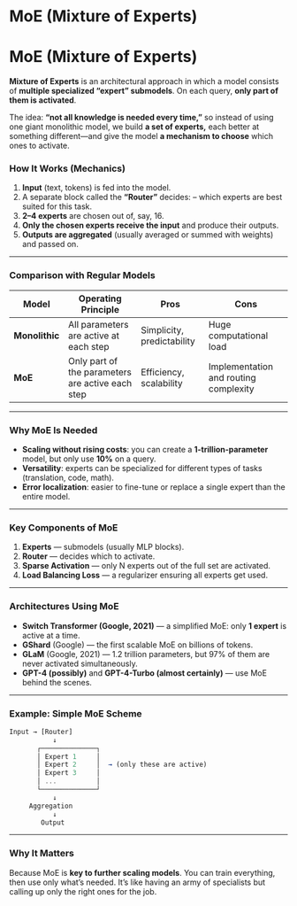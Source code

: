 # MoE (Mixture of Experts)

  

# MoE (Mixture of Experts)

 

**Mixture of Experts** is an architectural approach in which a model consists of **multiple specialized “expert” submodels**. On each query, **only part of them is activated**.

 

The idea: **“not all knowledge is needed every time,”** so instead of using one giant monolithic model, we build **a set of experts,** each better at something different—and give the model **a mechanism to choose** which ones to activate.

 

### **How It Works (Mechanics)**

 

1. **Input** (text, tokens) is fed into the model.
2. A separate block called the **“Router”** decides: – which experts are best suited for this task.
3. **2–4 experts** are chosen out of, say, 16.
4. **Only the chosen experts receive the input** and produce their outputs.
5. **Outputs are aggregated** (usually averaged or summed with weights) and passed on.

 

---

 

### **Comparison with Regular Models**

 

| Model | Operating Principle | Pros | Cons |
|----|----|----|----|
| **Monolithic** | All parameters are active at each step | Simplicity, predictability | Huge computational load |
| **MoE** | Only part of the parameters are active each step | Efficiency, scalability | Implementation and routing complexity |

 

---

 

### **Why MoE Is Needed**

 

- **Scaling without rising costs**: you can create a **1-trillion-parameter** model, but only use **10%** on a query.
- **Versatility**: experts can be specialized for different types of tasks (translation, code, math).
- **Error localization**: easier to fine-tune or replace a single expert than the entire model.

 

---

 

### **Key Components of MoE**

 

1. **Experts** — submodels (usually MLP blocks).
2. **Router** — decides which to activate.
3. **Sparse Activation** — only N experts out of the full set are activated.
4. **Load Balancing Loss** — a regularizer ensuring all experts get used.

 

---

 

### **Architectures Using MoE**

 

- **Switch Transformer (Google, 2021)** — a simplified MoE: only **1 expert** is active at a time.
- **GShard** (Google) — the first scalable MoE on billions of tokens.
- **GLaM** (Google, 2021) — 1.2 trillion parameters, but 97% of them are never activated simultaneously.
- **GPT-4 (possibly)** and **GPT-4-Turbo (almost certainly)** — use MoE behind the scenes.

 

---

 

### **Example: Simple MoE Scheme**

 

```javascript
Input → [Router]
           ↓
       ┌──────────────┐
       │ Expert 1     │
       │ Expert 2     │  → (only these are active)
       │ Expert 3     │
       │ ...          │
       └──────────────┘
           ↓
     Aggregation
           ↓
        Output
```

 

---

 

### **Why It Matters**

 

Because MoE is **key to further scaling models**. You can train everything, then use only what’s needed. It’s like having an army of specialists but calling up only the right ones for the job.

  